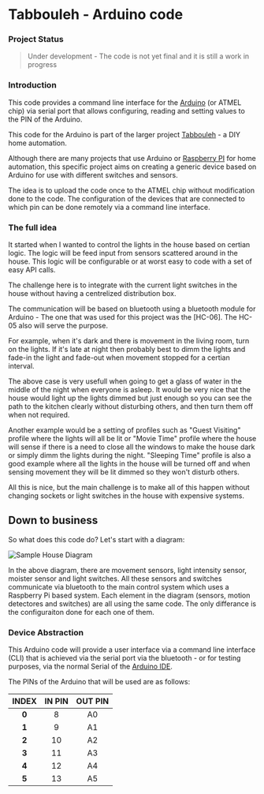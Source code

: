 # Tabbouleh - Arduino code
### Project Status
> Under development - The code is not yet final and it is still a work in progress

### Introduction
This code provides a command line interface for the [Arduino] (or ATMEL chip) via serial port that allows configuring, reading and setting values to the PIN of the Arduino.

This code for the Arduino is part of the larger project [Tabbouleh] - a DIY home automation.

Although there are many projects that use Arduino or [Raspberry PI] for home automation, this specific project aims on creating a generic device based on Arduino for use with different switches and sensors.

The idea is to upload the code once to the ATMEL chip without modification done to the code. The configuration of the devices that are connected to which pin can be done remotely via a command line interface.

### The full idea
It started when I wanted to control the lights in the house based on certian logic. The logic will be feed input from sensors scattered around in the house. This logic will be configurable or at worst easy to code with a set of easy API calls.

The challenge here is to integrate with the current light switches in the house without having a centrelized distribution box.

The communication will be based on bluetooth using a bluetooth module for Arduino - The one that was used for this project was the [HC-06]. The HC-05 also will serve the purpose.

For example, when it's dark and there is movement in the living room, turn on the lights. If it's late at night then probably best to dimm the lights and fade-in the light and fade-out when movement stopped for a certian interval.

The above case is very usefull when going to get a glass of water in the middle of the night when everyone is asleep. It would be very nice that the house would light up the lights dimmed but just enough so you can see the path to the kitchen clearly without disturbing others, and then turn them off when not required.

Another example would be a setting of profiles such as "Guest Visiting" profile where the lights will all be lit or "Movie Time" profile where the house will sense if there is a need to close all the windows to make the house dark or simply dimm the lights during the night. "Sleeping Time" profile is also a good example where all the lights in the house will be turned off and when sensing movement they will be lit dimmed so they won't disturb others.

All this is nice, but the main challenge is to make all of this happen without changing sockets or light switches in the house with expensive systems.

## Down to business
So what does this code do? Let's start with a diagram:

![Sample House Diagram](https://github.com/jbasila/tabbouleh-arduino-switch/blob/master/images/Sample_House_Diagram.jpg?raw=true "Example 1")

In the above diagram, there are movement sensors, light intensity sensor, moister sensor and light switches. All these sensors and switches communicate via bluetooth to the main control system which uses a Raspberry Pi based system. Each element in the diagram (sensors, motion detectores and switches) are all using the same code. The only differance is the configuraiton done for each one of them.

### Device Abstraction
This Arduino code will provide a user interface via a command line interface (CLI) that is achieved via the serial port via the bluetooth - or for testing purposes, via the normal Serial of the [Arduino IDE].

The PINs of the Arduino that will be used are as follows:

|INDEX | IN PIN | OUT PIN|
|:-:|:-:|:-:|
|**0** | 8 | A0|
|**1** | 9 | A1|
|**2** | 10 | A2|
|**3** | 11 | A3|
|**4** | 12 | A4|
|**5** | 13 | A5|

### 

[//]:# (Links mapping)
[Arduino]: https://www.arduino.cc/
[Raspberry PI]: https://www.raspberrypi.org/
[Tabbouleh]: https://still.did.not.create.a.site
[Arduino IDE]: https://www.arduino.cc/en/Main/Software
